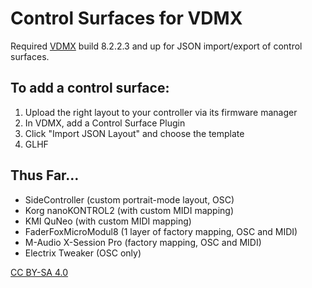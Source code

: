 # Control Surfaces for VDMX

Required [VDMX](http://www.vidvox.com) build 8.2.2.3 and up for JSON import/export of control surfaces.

## To add a control surface:

1. Upload the right layout to your controller via its firmware manager
2. In VDMX, add a Control Surface Plugin
3. Click "Import JSON Layout" and choose the template
4. GLHF

## Thus Far…

* SideController (custom portrait-mode layout, OSC)
* Korg nanoKONTROL2 (with custom MIDI mapping)
* KMI QuNeo (with custom MIDI mapping)
* FaderFoxMicroModul8 (1 layer of factory mapping, OSC and MIDI)
* M-Audio X-Session Pro (factory mapping, OSC and MIDI)
* Electrix Tweaker (OSC only)

[CC BY-SA 4.0](http://creativecommons.org/licenses/by-sa/4.0/)
